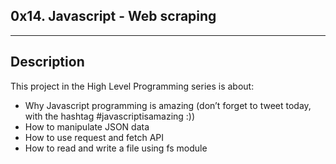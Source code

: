 ## 0x14. Javascript - Web scraping
---
## Description

This project in the High Level Programming series is about:
* Why Javascript programming is amazing (don’t forget to tweet today, with the hashtag #javascriptisamazing :))
* How to manipulate JSON data
* How to use request and fetch API
* How to read and write a file using fs module
